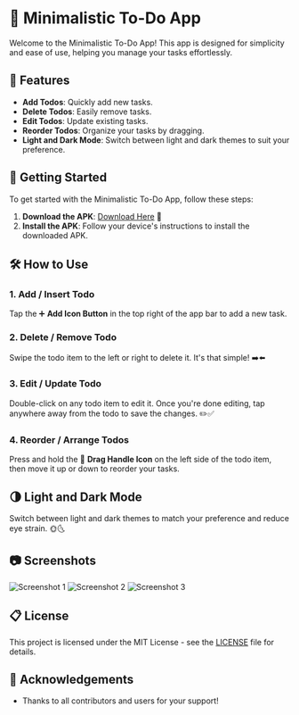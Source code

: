 # 📝 Minimalistic To-Do App

Welcome to the Minimalistic To-Do App! This app is designed for simplicity and ease of use, helping you manage your tasks effortlessly.

## 📲 Features

- **Add Todos**: Quickly add new tasks.
- **Delete Todos**: Easily remove tasks.
- **Edit Todos**: Update existing tasks.
- **Reorder Todos**: Organize your tasks by dragging.
- **Light and Dark Mode**: Switch between light and dark themes to suit your preference.

## 🚀 Getting Started

To get started with the Minimalistic To-Do App, follow these steps:

1. **Download the APK**: [Download Here](https://github.com/adilazhar/what_todo/blob/main/app-arm64-v8a-release.apk) 🔗
2. **Install the APK**: Follow your device's instructions to install the downloaded APK.

## 🛠️ How to Use

### 1. Add / Insert Todo
Tap the ➕ **Add Icon Button** in the top right of the app bar to add a new task.

### 2. Delete / Remove Todo
Swipe the todo item to the left or right to delete it. It's that simple! ➡️⬅️

### 3. Edit / Update Todo
Double-click on any todo item to edit it. Once you're done editing, tap anywhere away from the todo to save the changes. ✏️✅

### 4. Reorder / Arrange Todos
Press and hold the 🟰 **Drag Handle Icon** on the left side of the todo item, then move it up or down to reorder your tasks.

## 🌗 Light and Dark Mode

Switch between light and dark themes to match your preference and reduce eye strain. 🌞🌜

## 📷 Screenshots

![Screenshot 1](link-to-screenshot1)
![Screenshot 2](link-to-screenshot2)
![Screenshot 3](link-to-screenshot3)

## 📋 License

This project is licensed under the MIT License - see the [LICENSE](LICENSE) file for details.

## 🙏 Acknowledgements

- Thanks to all contributors and users for your support!
